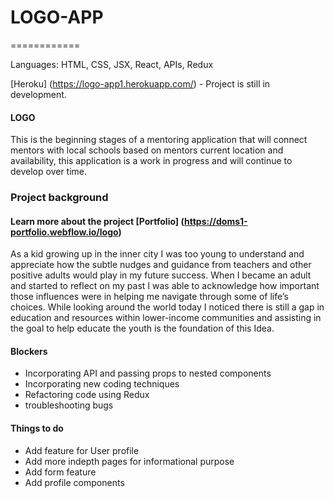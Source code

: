 # LOGO-APP
============

Languages: HTML, CSS, JSX, React, APIs, Redux

[Heroku] (https://logo-app1.herokuapp.com/) - Project is still in development.

#### LOGO
This is the beginning stages of a mentoring application that will connect mentors with local schools based on mentors current location and availability,
this application is a work in progress and will continue to develop over time.

### Project background 
#### Learn more about the project [Portfolio] (https://doms1-portfolio.webflow.io/logo)
As a kid growing up in the inner city I was too young to understand and appreciate how the subtle nudges and guidance from teachers and 
other positive adults would play in my future success. When I became an adult and started to reflect on my past I was able to acknowledge 
how important those influences were in helping me navigate through some of life’s choices. While looking around the world today I noticed 
there is still a gap in education and resources within lower-income communities and assisting in the goal to help educate the youth is the
foundation of this Idea.



#### Blockers
- Incorporating API and passing props to nested components
- Incorporating new coding techniques
- Refactoring code using Redux
- troubleshooting bugs


#### Things to do
- Add feature for User profile
- Add more indepth pages for informational purpose
- Add form feature
- Add profile components
